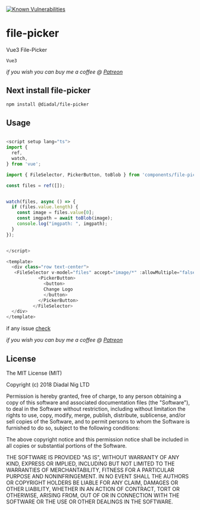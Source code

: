 [![Known Vulnerabilities](https://snyk.io/test/github/diadal/file-picker/badge.svg)](https://snyk.io/test/github/diadal/file-picker)



# file-picker
 Vue3 File-Picker

`Vue3`


*if you wish you can buy me a coffee @ [Patreon](https://www.patreon.com/diadal)*


## Next install file-picker

```bash
npm install @diadal/file-picker
```

## Usage

```typescript

<script setup lang="ts">
import {
  ref,
  watch,
} from 'vue';

import { FileSelector, PickerButton, toBlob } from 'components/file-picker';

const files = ref([]);


watch(files, async () => {
  if (files.value.length) {
    const image = files.value[0];
    const imgpath = await toBlob(image);
    console.log("imgpath: ", imgpath);
  }
});


</script>

<template>
  <div class="row text-center">
   <FileSelector v-model="files" accept="image/*" :allowMultiple="false">
            <PickerButton>
              <button>
              Change Logo
              </button>
            </PickerButton>
          </FileSelector>
  </div>
</template>


```

if any issue [check](https://github.com/diadal/file-picker/issues)

*if you wish you can buy me a coffee @ [Patreon](https://www.patreon.com/diadal)*

## License

The MIT License (MIT)

Copyright (c) 2018 Diadal Nig LTD

Permission is hereby granted, free of charge, to any person obtaining a copy of
this software and associated documentation files (the "Software"), to deal in
the Software without restriction, including without limitation the rights to
use, copy, modify, merge, publish, distribute, sublicense, and/or sell copies of
the Software, and to permit persons to whom the Software is furnished to do so,
subject to the following conditions:

The above copyright notice and this permission notice shall be included in all
copies or substantial portions of the Software.

THE SOFTWARE IS PROVIDED "AS IS", WITHOUT WARRANTY OF ANY KIND, EXPRESS OR
IMPLIED, INCLUDING BUT NOT LIMITED TO THE WARRANTIES OF MERCHANTABILITY, FITNESS
FOR A PARTICULAR PURPOSE AND NONINFRINGEMENT. IN NO EVENT SHALL THE AUTHORS OR
COPYRIGHT HOLDERS BE LIABLE FOR ANY CLAIM, DAMAGES OR OTHER LIABILITY, WHETHER
IN AN ACTION OF CONTRACT, TORT OR OTHERWISE, ARISING FROM, OUT OF OR IN
CONNECTION WITH THE SOFTWARE OR THE USE OR OTHER DEALINGS IN THE SOFTWARE.
